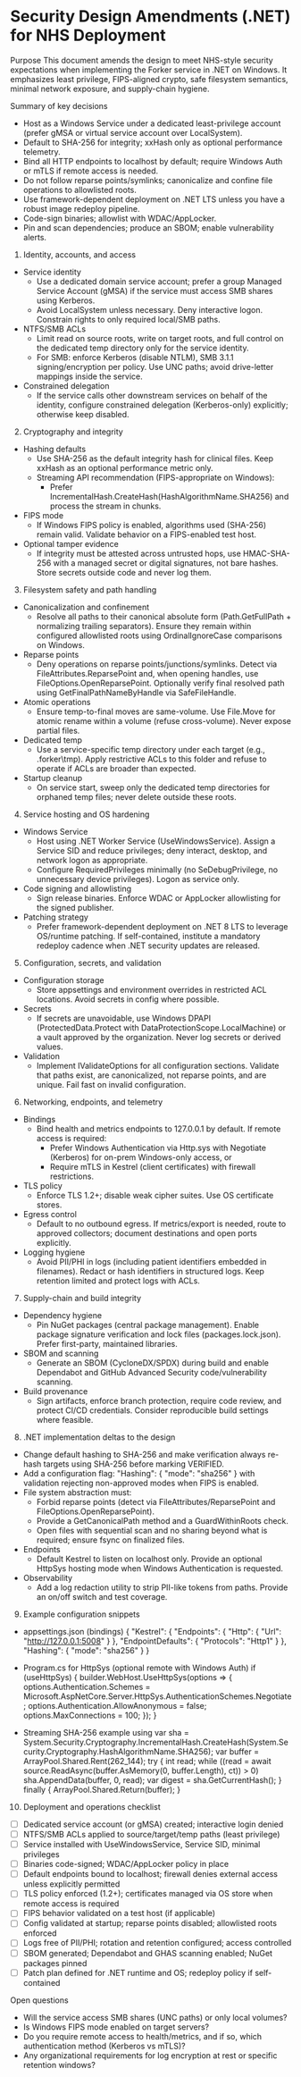 # Security Design Amendments (.NET) for NHS Deployment

Purpose
This document amends the design to meet NHS-style security expectations when implementing the Forker service in .NET on Windows. It emphasizes least privilege, FIPS-aligned crypto, safe filesystem semantics, minimal network exposure, and supply-chain hygiene.

Summary of key decisions
- Host as a Windows Service under a dedicated least-privilege account (prefer gMSA or virtual service account over LocalSystem).
- Default to SHA-256 for integrity; xxHash only as optional performance telemetry.
- Bind all HTTP endpoints to localhost by default; require Windows Auth or mTLS if remote access is needed.
- Do not follow reparse points/symlinks; canonicalize and confine file operations to allowlisted roots.
- Use framework-dependent deployment on .NET LTS unless you have a robust image redeploy pipeline.
- Code-sign binaries; allowlist with WDAC/AppLocker.
- Pin and scan dependencies; produce an SBOM; enable vulnerability alerts.

1) Identity, accounts, and access
- Service identity
  - Use a dedicated domain service account; prefer a group Managed Service Account (gMSA) if the service must access SMB shares using Kerberos.
  - Avoid LocalSystem unless necessary. Deny interactive logon. Constrain rights to only required local/SMB paths.
- NTFS/SMB ACLs
  - Limit read on source roots, write on target roots, and full control on the dedicated temp directory only for the service identity.
  - For SMB: enforce Kerberos (disable NTLM), SMB 3.1.1 signing/encryption per policy. Use UNC paths; avoid drive-letter mappings inside the service.
- Constrained delegation
  - If the service calls other downstream services on behalf of the identity, configure constrained delegation (Kerberos-only) explicitly; otherwise keep disabled.

2) Cryptography and integrity
- Hashing defaults
  - Use SHA-256 as the default integrity hash for clinical files. Keep xxHash as an optional performance metric only.
  - Streaming API recommendation (FIPS-appropriate on Windows):
    - Prefer IncrementalHash.CreateHash(HashAlgorithmName.SHA256) and process the stream in chunks.
- FIPS mode
  - If Windows FIPS policy is enabled, algorithms used (SHA-256) remain valid. Validate behavior on a FIPS-enabled test host.
- Optional tamper evidence
  - If integrity must be attested across untrusted hops, use HMAC-SHA-256 with a managed secret or digital signatures, not bare hashes. Store secrets outside code and never log them.

3) Filesystem safety and path handling
- Canonicalization and confinement
  - Resolve all paths to their canonical absolute form (Path.GetFullPath + normalizing trailing separators). Ensure they remain within configured allowlisted roots using OrdinalIgnoreCase comparisons on Windows.
- Reparse points
  - Deny operations on reparse points/junctions/symlinks. Detect via FileAttributes.ReparsePoint and, when opening handles, use FileOptions.OpenReparsePoint. Optionally verify final resolved path using GetFinalPathNameByHandle via SafeFileHandle.
- Atomic operations
  - Ensure temp-to-final moves are same-volume. Use File.Move for atomic rename within a volume (refuse cross-volume). Never expose partial files.
- Dedicated temp
  - Use a service-specific temp directory under each target (e.g., <target>\.forker\tmp\). Apply restrictive ACLs to this folder and refuse to operate if ACLs are broader than expected.
- Startup cleanup
  - On service start, sweep only the dedicated temp directories for orphaned temp files; never delete outside these roots.

4) Service hosting and OS hardening
- Windows Service
  - Host using .NET Worker Service (UseWindowsService). Assign a Service SID and reduce privileges; deny interact, desktop, and network logon as appropriate.
  - Configure RequiredPrivileges minimally (no SeDebugPrivilege, no unnecessary device privileges). Logon as service only.
- Code signing and allowlisting
  - Sign release binaries. Enforce WDAC or AppLocker allowlisting for the signed publisher.
- Patching strategy
  - Prefer framework-dependent deployment on .NET 8 LTS to leverage OS/runtime patching. If self-contained, institute a mandatory redeploy cadence when .NET security updates are released.

5) Configuration, secrets, and validation
- Configuration storage
  - Store appsettings and environment overrides in restricted ACL locations. Avoid secrets in config where possible.
- Secrets
  - If secrets are unavoidable, use Windows DPAPI (ProtectedData.Protect with DataProtectionScope.LocalMachine) or a vault approved by the organization. Never log secrets or derived values.
- Validation
  - Implement IValidateOptions for all configuration sections. Validate that paths exist, are canonicalized, not reparse points, and are unique. Fail fast on invalid configuration.

6) Networking, endpoints, and telemetry
- Bindings
  - Bind health and metrics endpoints to 127.0.0.1 by default. If remote access is required:
    - Prefer Windows Authentication via Http.sys with Negotiate (Kerberos) for on-prem Windows-only access, or
    - Require mTLS in Kestrel (client certificates) with firewall restrictions.
- TLS policy
  - Enforce TLS 1.2+; disable weak cipher suites. Use OS certificate stores.
- Egress control
  - Default to no outbound egress. If metrics/export is needed, route to approved collectors; document destinations and open ports explicitly.
- Logging hygiene
  - Avoid PII/PHI in logs (including patient identifiers embedded in filenames). Redact or hash identifiers in structured logs. Keep retention limited and protect logs with ACLs.

7) Supply-chain and build integrity
- Dependency hygiene
  - Pin NuGet packages (central package management). Enable package signature verification and lock files (packages.lock.json). Prefer first-party, maintained libraries.
- SBOM and scanning
  - Generate an SBOM (CycloneDX/SPDX) during build and enable Dependabot and GitHub Advanced Security code/vulnerability scanning.
- Build provenance
  - Sign artifacts, enforce branch protection, require code review, and protect CI/CD credentials. Consider reproducible build settings where feasible.

8) .NET implementation deltas to the design
- Change default hashing to SHA-256 and make verification always re-hash targets using SHA-256 before marking VERIFIED.
- Add a configuration flag: "Hashing": { "mode": "sha256" } with validation rejecting non-approved modes when FIPS is enabled.
- File system abstraction must:
  - Forbid reparse points (detect via FileAttributes/ReparsePoint and FileOptions.OpenReparsePoint).
  - Provide a GetCanonicalPath method and a GuardWithinRoots check.
  - Open files with sequential scan and no sharing beyond what is required; ensure fsync on finalized files.
- Endpoints
  - Default Kestrel to listen on localhost only. Provide an optional HttpSys hosting mode when Windows Authentication is requested.
- Observability
  - Add a log redaction utility to strip PII-like tokens from paths. Provide an on/off switch and test coverage.

9) Example configuration snippets
- appsettings.json (bindings)
{
  "Kestrel": {
    "Endpoints": {
      "Http": { "Url": "http://127.0.0.1:5008" }
    },
    "EndpointDefaults": { "Protocols": "Http1" }
  },
  "Hashing": { "mode": "sha256" }
}

- Program.cs for HttpSys (optional remote with Windows Auth)
if (useHttpSys)
{
    builder.WebHost.UseHttpSys(options =>
    {
        options.Authentication.Schemes = Microsoft.AspNetCore.Server.HttpSys.AuthenticationSchemes.Negotiate;
        options.Authentication.AllowAnonymous = false;
        options.MaxConnections = 100;
    });
}

- Streaming SHA-256 example
using var sha = System.Security.Cryptography.IncrementalHash.CreateHash(System.Security.Cryptography.HashAlgorithmName.SHA256);
var buffer = ArrayPool<byte>.Shared.Rent(262_144);
try
{
    int read;
    while ((read = await source.ReadAsync(buffer.AsMemory(0, buffer.Length), ct)) > 0)
        sha.AppendData(buffer, 0, read);
    var digest = sha.GetCurrentHash();
}
finally { ArrayPool<byte>.Shared.Return(buffer); }

10) Deployment and operations checklist
- [ ] Dedicated service account (or gMSA) created; interactive login denied
- [ ] NTFS/SMB ACLs applied to source/target/temp paths (least privilege)
- [ ] Service installed with UseWindowsService, Service SID, minimal privileges
- [ ] Binaries code-signed; WDAC/AppLocker policy in place
- [ ] Default endpoints bound to localhost; firewall denies external access unless explicitly permitted
- [ ] TLS policy enforced (1.2+); certificates managed via OS store when remote access is required
- [ ] FIPS behavior validated on a test host (if applicable)
- [ ] Config validated at startup; reparse points disabled; allowlisted roots enforced
- [ ] Logs free of PII/PHI; rotation and retention configured; access controlled
- [ ] SBOM generated; Dependabot and GHAS scanning enabled; NuGet packages pinned
- [ ] Patch plan defined for .NET runtime and OS; redeploy policy if self-contained

Open questions
- Will the service access SMB shares (UNC paths) or only local volumes?
- Is Windows FIPS mode enabled on target servers?
- Do you require remote access to health/metrics, and if so, which authentication method (Kerberos vs mTLS)?
- Any organizational requirements for log encryption at rest or specific retention windows?